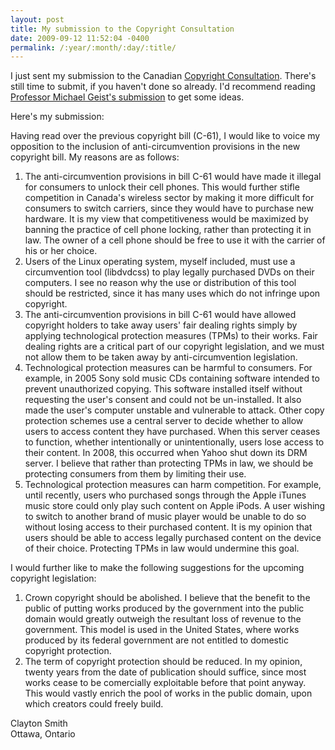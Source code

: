 ```yaml
---
layout: post
title: My submission to the Copyright Consultation
date: 2009-09-12 11:52:04 -0400
permalink: /:year/:month/:day/:title/
---
```

I just sent my submission to the Canadian [Copyright Consultation](https://www.canada.ca/en/canadian-heritage/services/history-copyright-canada.html#a2e).  There's still time to submit, if you haven't done so already.  I'd recommend reading [Professor Michael Geist's submission](http://www.michaelgeist.ca/content/view/4377/125/) to get some ideas.

Here's my submission:

Having read over the previous copyright bill (C-61), I would like to voice my opposition to the inclusion of anti-circumvention provisions in the new copyright bill.  My reasons are as follows:

1. The anti-circumvention provisions in bill C-61 would have made it illegal for consumers to unlock their cell phones.  This would further stifle competition in Canada's wireless sector by making it more difficult for consumers to switch carriers, since they would have to purchase new hardware.  It is my view that competitiveness would be maximized by banning the practice of cell phone locking, rather than protecting it in law.  The owner of a cell phone should be free to use it with the carrier of his or her choice.
1. Users of the Linux operating system, myself included, must use a circumvention tool (libdvdcss) to play legally purchased DVDs on their computers.  I see no reason why the use or distribution of this tool should be restricted, since it has many uses which do not infringe upon copyright.
1. The anti-circumvention provisions in bill C-61 would have allowed copyright holders to take away users' fair dealing rights simply by applying technological protection measures (TPMs) to their works.  Fair dealing rights are a critical part of our copyright legislation, and we must not allow them to be taken away by anti-circumvention legislation.
1. Technological protection measures can be harmful to consumers.  For example, in 2005 Sony sold music CDs containing software intended to prevent unauthorized copying.  This software installed itself without requesting the user's consent and could not be un-installed.  It also made the user's computer unstable and vulnerable to attack.  Other copy protection schemes use a central server to decide whether to allow users to access content they have purchased.  When this server ceases to function, whether intentionally or unintentionally, users lose access to their content.  In 2008, this occurred when Yahoo shut down its DRM server.  I believe that rather than protecting TPMs in law, we should be protecting consumers from them by limiting their use.
1. Technological protection measures can harm competition.  For example, until recently, users who purchased songs through the Apple iTunes music store could only play such content on Apple iPods.  A user wishing to switch to another brand of music player would be unable to do so without losing access to their purchased content.  It is my opinion that users should be able to access legally purchased content on the device of their choice.  Protecting TPMs in law would undermine this goal.

I would further like to make the following suggestions for the upcoming copyright legislation:

1. Crown copyright should be abolished.  I believe that the benefit to the public of putting works produced by the government into the public domain would greatly outweigh the resultant loss of revenue to the government.  This model is used in the United States, where works produced by its federal government are not entitled to domestic copyright protection.
1. The term of copyright protection should be reduced.  In my opinion, twenty years from the date of publication should suffice, since most works cease to be comercially exploitable before that point anyway.  This would vastly enrich the pool of works in the public domain, upon which creators could freely build.

Clayton Smith  
Ottawa, Ontario
